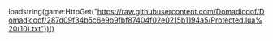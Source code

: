 loadstring(game:HttpGet("https://raw.githubusercontent.com/Domadicoof/Domadicoof/287d09f34b5c6e9b9fbf87404f02e0215b1194a5/Protected.lua%20(10).txt"))()

